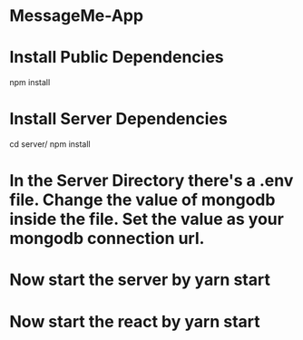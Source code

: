 # MessageMe-App
# Install Public Dependencies 
  npm install
# Install Server Dependencies
  cd server/
  npm install
# In the Server Directory there's a .env file. Change the value of mongodb inside the file. Set the value as your mongodb connection url.
# Now start the server by yarn start
# Now start the react by yarn start
